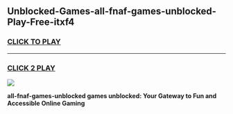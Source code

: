 
## Unblocked-Games-all-fnaf-games-unblocked-Play-Free-itxf4
<h3>
<a href="https://premium76.site?title=all-fnaf-games-unblocked&ref=23A">CLICK TO PLAY</a></h3>
<hr>

<h3>
<a href="https://premium76.site?title=all-fnaf-games-unblocked&ref=23A">CLICK 2 PLAY</a>
  
</h3>

<a href="https://premium76.site?title=all-fnaf-games-unblocked&ref=23A"><img src="https://clearcache.store/games.png"></a>


**all-fnaf-games-unblocked games unblocked: Your Gateway to Fun and Accessible Online Gaming**
